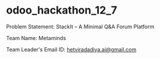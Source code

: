# odoo_hackathon_12_7

Problem Statement: StackIt – A Minimal Q&A Forum Platform

Team Name: Metaminds

Team Leader's Email ID: hetviradadiya.ai@gmail.com

